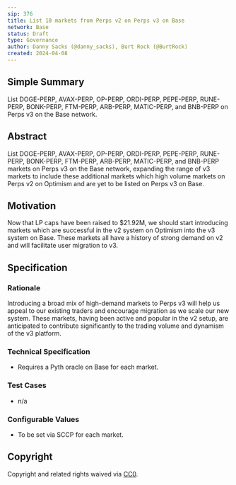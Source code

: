 ```yaml
---
sip: 376
title: List 10 markets from Perps v2 on Perps v3 on Base
network: Base
status: Draft
type: Governance
author: Danny Sacks (@danny_sacks), Burt Rock (@BurtRock)
created: 2024-04-08
---
```


## Simple Summary

List DOGE-PERP, AVAX-PERP, OP-PERP, ORDI-PERP, PEPE-PERP, RUNE-PERP, BONK-PERP, FTM-PERP, ARB-PERP, MATIC-PERP, and BNB-PERP on Perps v3 on the Base network.

## Abstract

List DOGE-PERP, AVAX-PERP, OP-PERP, ORDI-PERP, PEPE-PERP, RUNE-PERP, BONK-PERP, FTM-PERP, ARB-PERP, MATIC-PERP, and BNB-PERP markets on Perps v3 on the Base network, expanding the range of v3 markets to include these additional markets which high volume markets on Perps v2 on Optimism and are yet to be listed on Perps v3 on Base.

## Motivation

Now that LP caps have been raised to $21.92M, we should start introducing markets which are successful in the v2 system on Optimism into the v3 system on Base. These markets all have a history of strong demand on v2 and will facilitate user migration to v3.

## Specification

### Rationale

Introducing a broad mix of high-demand markets to Perps v3 will help us appeal to our existing traders and encourage migration as we scale our new system. These markets, having been active and popular in the v2 setup, are anticipated to contribute significantly to the trading volume and dynamism of the v3 platform.

### Technical Specification

- Requires a Pyth oracle on Base for each market.

### Test Cases

- n/a

### Configurable Values

- To be set via SCCP for each market.

## Copyright

Copyright and related rights waived via [CC0](https://creativecommons.org/publicdomain/zero/1.0/).

